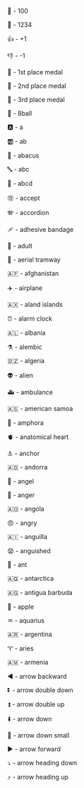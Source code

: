 :100: - 100


:1234: - 1234

:+1: - +1

:-1: - -1

:1st_place_medal: - 1st place medal

:2nd_place_medal: - 2nd place medal

:3rd_place_medal: - 3rd place medal

:8ball: - 8ball

:a: - a

:ab: - ab

:abacus: - abacus

:abc: - abc

:abcd: - abcd

:accept: - accept

:accordion: - accordion

:adhesive_bandage: - adhesive bandage

:adult: - adult

:aerial_tramway: - aerial tramway

:afghanistan: - afghanistan

:airplane: - airplane

:aland_islands: - aland islands

:alarm_clock: - alarm clock

:albania: - albania

:alembic: - alembic

:algeria: - algeria

:alien: - alien

:ambulance: - ambulance

:american_samoa: - american samoa

:amphora: - amphora

:anatomical_heart: - anatomical heart

:anchor: - anchor

:andorra: - andorra

:angel: - angel

:anger: - anger

:angola: - angola

:angry: - angry

:anguilla: - anguilla

:anguished: - anguished

:ant: - ant

:antarctica: - antarctica

:antigua_barbuda: - antigua barbuda

:apple: - apple

:aquarius: - aquarius

:argentina: - argentina

:aries: - aries

:armenia: - armenia

:arrow_backward: - arrow backward

:arrow_double_down: - arrow double down

:arrow_double_up: - arrow double up

:arrow_down: - arrow down

:arrow_down_small: - arrow down small

:arrow_forward: - arrow forward

:arrow_heading_down: - arrow heading down

:arrow_heading_up: - arrow heading up